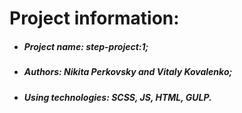 # Project information:

- ##### Project name: step-project:1;
- ##### Authors: Nikita Perkovsky and Vitaly Kovalenko;
- ##### Using technologies: SCSS, JS, HTML, GULP.
